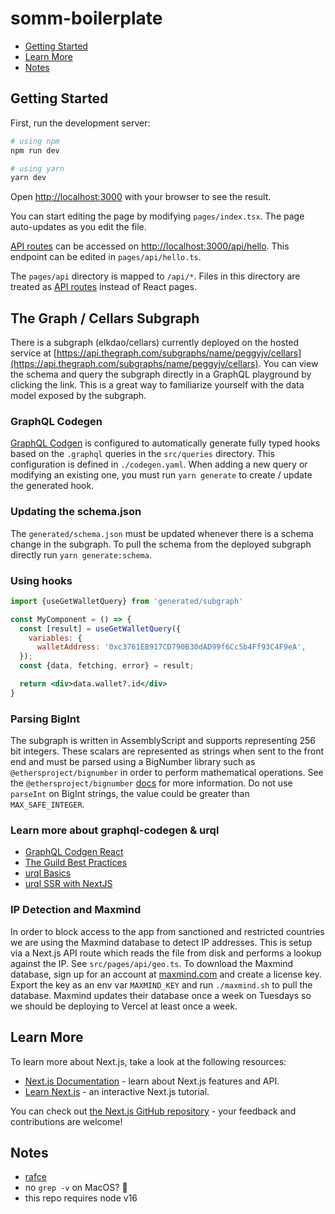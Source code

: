 # somm-boilerplate

- [Getting Started](#getting-started)
- [Learn More](#learn-more)
- [Notes](#notes)

## Getting Started

First, run the development server:

```sh
# using npm
npm run dev

# using yarn
yarn dev
```

Open [http://localhost:3000](http://localhost:3000) with your browser to see the result.

You can start editing the page by modifying `pages/index.tsx`. The page auto-updates as you edit the file.

[API routes](https://nextjs.org/docs/api-routes/introduction) can be accessed on [http://localhost:3000/api/hello](http://localhost:3000/api/hello). This endpoint can be edited in `pages/api/hello.ts`.

The `pages/api` directory is mapped to `/api/*`. Files in this directory are treated as [API routes](https://nextjs.org/docs/api-routes/introduction) instead of React pages.

## The Graph / Cellars Subgraph

There is a subgraph (elkdao/cellars) currently deployed on the hosted service at [https://api.thegraph.com/subgraphs/name/peggyjv/cellars](https://api.thegraph.com/subgraphs/name/peggyjv/cellars). You can view the schema and query the subgraph directly in a GraphQL playground by clicking the link. This is a great way to familiarize yourself with the data model exposed by the subgraph.

### GraphQL Codegen

[GraphQL Codgen](https://www.graphql-code-generator.com/docs/getting-started) is configured to automatically generate fully typed hooks based on the `.graphql` queries in the `src/queries` directory. This configuration is defined in `./codegen.yaml`. When adding a new query or modifying an existing one, you must run `yarn generate` to create / update the generated hook.

### Updating the schema.json

The `generated/schema.json` must be updated whenever there is a schema change in the subgraph. To pull the schema from the deployed subgraph directly run `yarn generate:schema`.

### Using hooks

```jsx
import {useGetWalletQuery} from 'generated/subgraph'

const MyComponent = () => {
  const [result] = useGetWalletQuery({
    variables: {
      walletAddress: '0xc3761EB917CD790B30dAD99f6Cc5b4Ff93C4F9eA',
  });
  const {data, fetching, error} = result;

  return <div>data.wallet?.id</div>
}
```

### Parsing BigInt

The subgraph is written in AssemblyScript and supports representing 256 bit integers. These scalars are represented as strings when sent to the front end and must be parsed using a BigNumber library such as `@ethersproject/bignumber` in order to perform mathematical operations. See the `@ethersproject/bignumber` [docs](https://docs.ethers.io/v5/api/utils/bignumber/) for more information. Do not use `parseInt` on BigInt strings, the value could be greater than `MAX_SAFE_INTEGER`.

### Learn more about graphql-codegen & urql

- [GraphQL Codgen React](https://www.graphql-code-generator.com/docs/getting-started)
- [The Guild Best Practices](https://www.the-guild.dev/blog/graphql-codegen-best-practices)
- [urql Basics](https://formidable.com/open-source/urql/docs/basics/react-preact/)
- [urql SSR with NextJS](https://formidable.com/open-source/urql/docs/advanced/server-side-rendering/#using-getstaticprops-or-getserversideprops)

### IP Detection and Maxmind

In order to block access to the app from sanctioned and restricted countries we are using the Maxmind database to detect IP addresses. This is setup via a Next.js API route which reads the file from disk and performs a lookup against the IP. See `src/pages/api/geo.ts`. To download the Maxmind database, sign up for an account at [maxmind.com](https://maxmind.com) and create a license key. Export the key as an env var `MAXMIND_KEY` and run `./maxmind.sh` to pull the database. Maxmind updates their database once a week on Tuesdays so we should be deploying to Vercel at least once a week.

## Learn More

To learn more about Next.js, take a look at the following resources:

- [Next.js Documentation](https://nextjs.org/docs) - learn about Next.js features and API.
- [Learn Next.js](https://nextjs.org/learn) - an interactive Next.js tutorial.

You can check out [the Next.js GitHub repository](https://github.com/vercel/next.js/) - your feedback and contributions are welcome!

## Notes

- [rafce](https://marketplace.visualstudio.com/items?itemName=dsznajder.es7-react-js-snippets)
- no `grep -v` on MacOS? :shrug:
- this repo requires node v16
